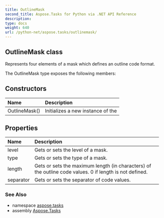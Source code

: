 ```yaml
---
title: OutlineMask
second_title: Aspose.Tasks for Python via .NET API Reference
description: 
type: docs
weight: 640
url: /python-net/aspose.tasks/outlinemask/
---
```


## OutlineMask class

Represents four elements of a mask which defines an outline code format.

The OutlineMask type exposes the following members:
## Constructors
| Name | Description |
| :- | :- |
|OutlineMask()|Initializes a new instance of the|
## Properties
| Name | Description |
| :- | :- |
|level|Gets or sets the level of a mask.|
|type|Gets or sets the type of a mask.|
|length|Gets or sets the maximum length (in characters) of the outline code values. 0 if length is not defined.|
|separator|Gets or sets the separator of code values.|

### See Also

* namespace [aspose.tasks](/tasks/python-net/aspose.tasks/)
* assembly [Aspose.Tasks](/tasks/python-net/)

